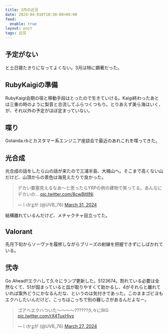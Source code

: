 ```yaml
---
title: 3月の近況
date: 2024-04-010T10:30:00+09:00
feed:
  enable: true
layout: post
tags: 近況
---
```


## 予定がない

と土日寝たきりになってよくない。3月は特に顕著だった。

## RubyKaigiの準備

RubyKaigi会期の宿と移動手段はとったので生きていける。Kaigi終わったあとは三重の時のように梨音と合流してふらつくつもり。とりあえず美ら海はいく、が、それ以外の予定がほぼ定まっていない。

## 喋り

Gotanda.rbとカスタマー系エンジニア座談会で最近のあれこれを喋ってきた。

<script defer class="speakerdeck-embed" data-id="7c41e10055e046bab8254e5dafcc7b77" data-ratio="1.7777777777777777" src="//speakerdeck.com/assets/embed.js"></script>

<script defer class="speakerdeck-embed" data-id="3f48e331ce5642a198416f82aaf33575" data-ratio="1.7777777777777777" src="//speakerdeck.com/assets/embed.js"></script>

## 光合成

光合成の話をしたら山の話が来たので三浦半島、大楠山へ。そこまで高くない山だけど、山頂からの景色は海見えたりで良かった。

<blockquote class="twitter-tweet"><p lang="ja" dir="ltr">デカい要塞見えるなあ〜と思ったらYRPの例の建物で笑ってる。あんなにデカいの… <a href="https://t.co/8cwBjtIlNi">pic.twitter.com/8cwBjtIlNi</a></p>&mdash; Ɩ ıかʓが (@UVB_76) <a href="https://twitter.com/UVB_76/status/1774266993883091008?ref_src=twsrc%5Etfw">March 31, 2024</a></blockquote> <script async src="https://platform.twitter.com/widgets.js" charset="utf-8"></script>

結構離れているんだけど、メチャクチャ目立ってた。


## Valorant

先月下旬からソーヴァを履修しながらブリーズの射線を把握できずにしばかれている。


## 弐寺

Go Ahead!!エクハして久々にランプ更新した。5123674。割れている必要は全然なくて、51が固まっていると皿が取りやすくて助かるし、4がそれらと離れていれば案外どうにかなるんだな、というのは気付きであった。このままゴビヨもエクハしたいんだけど、こっちはこっちで別の難しさがあるんだよなー。

<blockquote class="twitter-tweet"><p lang="ja" dir="ltr">ゴアへエクハついた〜〜〜〜??????久々にBIG <a href="https://t.co/rX4TuxHiys">pic.twitter.com/rX4TuxHiys</a></p>&mdash; Ɩ ıかʓが (@UVB_76) <a href="https://twitter.com/UVB_76/status/1773005544145432675?ref_src=twsrc%5Etfw">March 27, 2024</a></blockquote> <script async src="https://platform.twitter.com/widgets.js" charset="utf-8"></script>
